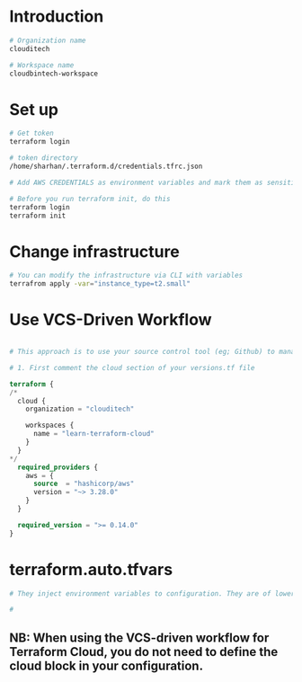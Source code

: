 # Introduction

```sh
# Organization name
clouditech

# Workspace name
cloudbintech-workspace

```

# Set up
```sh
# Get token
terraform login

# token directory
/home/sharhan/.terraform.d/credentials.tfrc.json

# Add AWS CREDENTIALS as environment variables and mark them as sensitive on the terraform cloud console

# Before you run terraform init, do this
terraform login
terraform init
```

# Change infrastructure
```sh
# You can modify the infrastructure via CLI with variables
terrafrom apply -var="instance_type=t2.small"
```

# Use VCS-Driven Workflow
```sh

# This approach is to use your source control tool (eg; Github) to manage your terraform deployments 

# 1. First comment the cloud section of your versions.tf file
```
```tf
terraform {
/*
  cloud {
    organization = "clouditech"

    workspaces {
      name = "learn-terraform-cloud"
    }
  }
*/
  required_providers {
    aws = {
      source  = "hashicorp/aws"
      version = "~> 3.28.0"
    }
  }

  required_version = ">= 0.14.0"
}
```

# terraform.auto.tfvars

```sh
# They inject environment variables to configuration. They are of lower precedence to Terraform Cloud set env variables

# 

```

## NB: When using the VCS-driven workflow for Terraform Cloud, you do not need to define the cloud block in your configuration.

